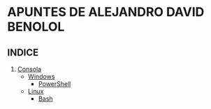 # APUNTES DE ALEJANDRO DAVID BENOLOL

## INDICE

1) [Consola](./Consola/)
    - [Windows](./Consola/Windows/)
        - [PowerShell](./Consola/Windows/PowerShell/)
    - [Linux](./Consola/Linux/)
        - [Bash](./Consola/Linux/Bash/)